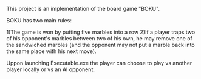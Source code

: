 This project is an implementation of the board game "BOKU".

BOKU has two main rules:

1)The game is won by putting five marbles into a row
2)If a player traps two of his opponent's marbles between two of his own, he may remove one of the sandwiched marbles (and the opponent may not put a marble back into the same place with his next move).

Uppon launching Executable.exe the player can choose to play vs another player locally or vs an AI opponent.
